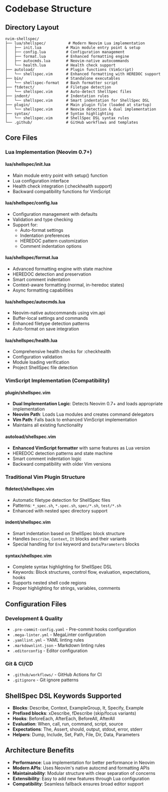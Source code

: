 # Codebase Structure

## Directory Layout

```text
nvim-shellspec/
├── lua/shellspec/          # Modern Neovim Lua implementation
│   ├── init.lua           # Main module entry point & setup
│   ├── config.lua         # Configuration management
│   ├── format.lua         # Enhanced formatting engine
│   ├── autocmds.lua       # Neovim-native autocommands
│   └── health.lua         # Health check support
├── autoload/              # Plugin functions (VimScript)
│   └── shellspec.vim      # Enhanced formatting with HEREDOC support
├── bin/                   # Standalone executables
│   └── shellspec-format   # Bash formatter script
├── ftdetect/              # Filetype detection
│   └── shellspec.vim      # Auto-detect ShellSpec files
├── indent/                # Indentation rules
│   └── shellspec.vim      # Smart indentation for ShellSpec DSL
├── plugin/                # Main plugin file (loaded at startup)
│   └── shellspec.vim      # Neovim detection & dual implementation
├── syntax/                # Syntax highlighting
│   └── shellspec.vim      # ShellSpec DSL syntax rules
└── .github/               # GitHub workflows and templates
```

## Core Files

### Lua Implementation (Neovim 0.7+)

#### lua/shellspec/init.lua

- Main module entry point with setup() function
- Lua configuration interface
- Health check integration (:checkhealth support)
- Backward compatibility functions for VimScript

#### lua/shellspec/config.lua

- Configuration management with defaults
- Validation and type checking
- Support for:
  - Auto-format settings
  - Indentation preferences
  - HEREDOC pattern customization
  - Comment indentation options

#### lua/shellspec/format.lua

- Advanced formatting engine with state machine
- HEREDOC detection and preservation
- Smart comment indentation
- Context-aware formatting (normal, in-heredoc states)
- Async formatting capabilities

#### lua/shellspec/autocmds.lua

- Neovim-native autocommands using vim.api
- Buffer-local settings and commands
- Enhanced filetype detection patterns
- Auto-format on save integration

#### lua/shellspec/health.lua

- Comprehensive health checks for :checkhealth
- Configuration validation
- Module loading verification
- Project ShellSpec file detection

### VimScript Implementation (Compatibility)

#### plugin/shellspec.vim

- **Dual Implementation Logic**: Detects Neovim 0.7+ and loads appropriate implementation
- **Neovim Path**: Loads Lua modules and creates command delegators
- **Vim Path**: Falls back to enhanced VimScript implementation
- Maintains all existing functionality

#### autoload/shellspec.vim

- **Enhanced VimScript formatter** with same features as Lua version
- HEREDOC detection patterns and state machine
- Smart comment indentation logic
- Backward compatibility with older Vim versions

### Traditional Vim Plugin Structure

#### ftdetect/shellspec.vim

- Automatic filetype detection for ShellSpec files
- Patterns: `*_spec.sh`, `*.spec.sh`, `spec/*.sh`, `test/*.sh`
- Enhanced with nested spec directory support

#### indent/shellspec.vim

- Smart indentation based on ShellSpec block structure
- Handles `Describe`, `Context`, `It` blocks and their variants
- Special handling for `End` keyword and `Data`/`Parameters` blocks

#### syntax/shellspec.vim

- Complete syntax highlighting for ShellSpec DSL
- Keywords: Block structures, control flow, evaluation, expectations, hooks
- Supports nested shell code regions
- Proper highlighting for strings, variables, comments

## Configuration Files

### Development & Quality

- `.pre-commit-config.yaml` - Pre-commit hooks configuration
- `.mega-linter.yml` - MegaLinter configuration
- `.yamllint.yml` - YAML linting rules
- `.markdownlint.json` - Markdown linting rules
- `.editorconfig` - Editor configuration

### Git & CI/CD

- `.github/workflows/` - GitHub Actions for CI
- `.gitignore` - Git ignore patterns

## ShellSpec DSL Keywords Supported

- **Blocks**: Describe, Context, ExampleGroup, It, Specify, Example
- **Prefixed blocks**: xDescribe, fDescribe (skip/focus variants)
- **Hooks**: BeforeEach, AfterEach, BeforeAll, AfterAll
- **Evaluation**: When, call, run, command, script, source
- **Expectations**: The, Assert, should, output, stdout, error, stderr
- **Helpers**: Dump, Include, Set, Path, File, Dir, Data, Parameters

## Architecture Benefits

- **Performance**: Lua implementation for better performance in Neovim
- **Modern APIs**: Uses Neovim's native autocmd and formatting APIs
- **Maintainability**: Modular structure with clear separation of concerns
- **Extensibility**: Easy to add new features through Lua configuration
- **Compatibility**: Seamless fallback ensures broad editor support
